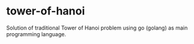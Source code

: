 # tower-of-hanoi
Solution of traditional Tower of Hanoi problem using go (golang) as main programming language.
